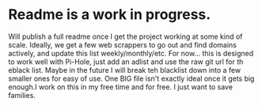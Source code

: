 # Readme is a work in progress. 

Will publish a full readme once I get the project working at some kind of scale. Ideally, we get a few web scrappers to go out and find domains actively, and update this list weekly/monthly/etc. For now... this is designed to work well with Pi-Hole, just add an adlist and use the raw git url for th eblack list. Maybe in the future I will break teh blacklist down into a few smaller ones for easy of use. One BIG file isn't exactly ideal once it gets big enough.I work on this in my free time and for free. I just want to save families. 
